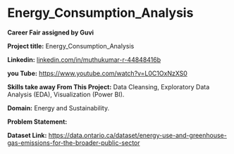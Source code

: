# Energy_Consumption_Analysis

**Career Fair assigned by Guvi**

**Project title:** Energy_Consumption_Analysis

**Linkedin:** [linkedin.com/in/muthukumar-r-44848416b](https://www.linkedin.com/in/muthukumar-r-44848416b/)

**you Tube:** https://www.youtube.com/watch?v=L0C1OxNzXS0

**Skills take away From This Project:** Data Cleansing, Exploratory Data Analysis (EDA), Visualization (Power BI).

**Domain:** Energy and Sustainability.

**Problem Statement:** 


**Dataset Link:** https://data.ontario.ca/dataset/energy-use-and-greenhouse-gas-emissions-for-the-broader-public-sector
